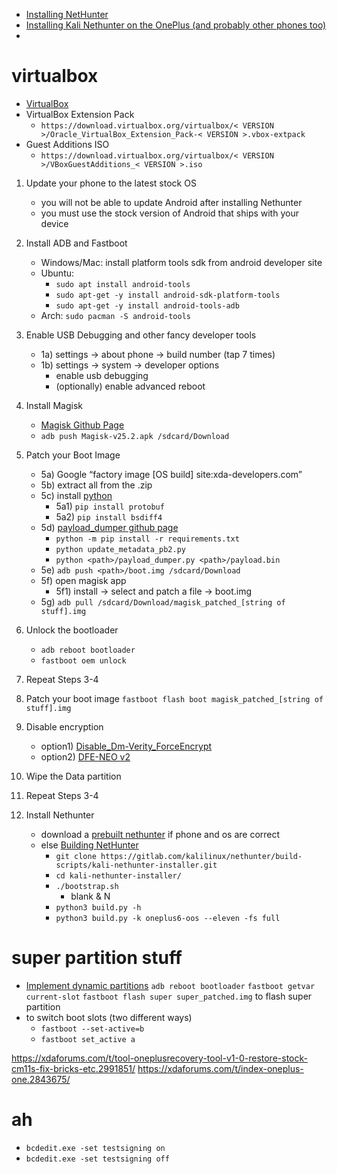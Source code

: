 * [Installing NetHunter](https://www.kali.org/docs/nethunter/installing-nethunter/)
* [Installing Kali Nethunter on the OnePlus (and probably other phones too)](https://www.adamlabay.net/2022/09/17/installing-kali-nethunter-on-the-oneplus-and-probably-other-phones-too/)
* []()

# virtualbox
* [VirtualBox](https://www.virtualbox.org/)
* VirtualBox Extension Pack
  * `https://download.virtualbox.org/virtualbox/< VERSION >/Oracle_VirtualBox_Extension_Pack-< VERSION >.vbox-extpack`
* Guest Additions ISO
  * `https://download.virtualbox.org/virtualbox/< VERSION >/VBoxGuestAdditions_< VERSION >.iso`

1. Update your phone to the latest stock OS
   * you will not be able to update Android after installing Nethunter
   * you must use the stock version of Android that ships with your device
    
2. Install ADB and Fastboot
   * Windows/Mac: install platform tools sdk from android developer site
   * Ubuntu:
     * `sudo apt install android-tools`
     * `sudo apt-get -y install android-sdk-platform-tools`
     * `sudo apt-get -y install android-tools-adb`
   * Arch: `sudo pacman -S android-tools`
  
3. Enable USB Debugging and other fancy developer tools
   * 1a) settings -> about phone -> build number (tap 7 times)
   * 1b) settings -> system -> developer options
     * enable usb debugging
     * (optionally) enable advanced reboot

4. Install Magisk
   * [Magisk Github Page](https://github.com/topjohnwu/Magisk)
   * `adb push Magisk-v25.2.apk /sdcard/Download`

5. Patch your Boot Image
   * 5a) Google “factory image [OS build] site:xda-developers.com”
   * 5b) extract all from the .zip
   * 5c) install [python](https://www.python.org/)
     * 5a1) `pip install protobuf`
     * 5a2) `pip install bsdiff4`
   * 5d) [payload_dumper github page](https://github.com/vm03/payload_dumper)
     * `python -m pip install -r requirements.txt`
     * `python update_metadata_pb2.py`
     * `python <path>/payload_dumper.py <path>/payload.bin`
   * 5e) `adb push <path>/boot.img /sdcard/Download`
   * 5f) open magisk app
     * 5f1) install -> select and patch a file -> boot.img
   * 5g) `adb pull /sdcard/Download/magisk_patched_[string of stuff].img`
  
6. Unlock the bootloader
   * `adb reboot bootloader`
   * `fastboot oem unlock`
  
7. Repeat Steps 3-4
  
8. Patch your boot image
    `fastboot flash boot magisk_patched_[string of stuff].img`

11. Disable encryption
    * option1) [Disable_Dm-Verity_ForceEncrypt](https://github.com/Zackptg5/Disable_Dm-Verity_ForceEncrypt)
    * option2) [DFE-NEO v2](https://xdaforums.com/t/a-b-a-only-script-read-only-erofs-android-10-disable-force-encryption-native-early-override-dfe-neo-v2-disable-encryption-data-userdata.4454017/)

13. Wipe the Data partition


15. Repeat Steps 3-4

16. Install Nethunter
    * download a [prebuilt nethunter](https://www.kali.org/get-kali/#kali-mobile) if phone and os are correct
    * else [Building NetHunter](https://www.kali.org/docs/nethunter/building-nethunter/)
      * `git clone https://gitlab.com/kalilinux/nethunter/build-scripts/kali-nethunter-installer.git`
      * `cd kali-nethunter-installer/`
      * `./bootstrap.sh`
        * blank & N
      * `python3 build.py -h`
      * `python3 build.py -k oneplus6-oos --eleven -fs full`



# super partition stuff
* [Implement dynamic partitions](https://source.android.com/docs/core/ota/dynamic_partitions/implement)
`adb reboot bootloader`
`fastboot getvar current-slot`
`fastboot flash super super_patched.img` to flash super partition 
* to switch boot slots (two different ways)
  * `fastboot --set-active=b`
  * `fastboot set_active a`

https://xdaforums.com/t/tool-oneplusrecovery-tool-v1-0-restore-stock-cm11s-fix-bricks-etc.2991851/
https://xdaforums.com/t/index-oneplus-one.2843675/


# ah
* `bcdedit.exe -set testsigning on`
* `bcdedit.exe -set testsigning off`
